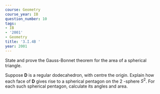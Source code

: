 ```yaml
---
course: Geometry
course_year: IB
question_number: 10
tags:
- IB
- '2001'
- Geometry
title: '3.I.4B '
year: 2001
---
```



State and prove the Gauss-Bonnet theorem for the area of a spherical triangle.

Suppose $\mathbf{D}$ is a regular dodecahedron, with centre the origin. Explain how each face of $\mathbf{D}$ gives rise to a spherical pentagon on the 2 -sphere $S^{2}$. For each such spherical pentagon, calculate its angles and area.